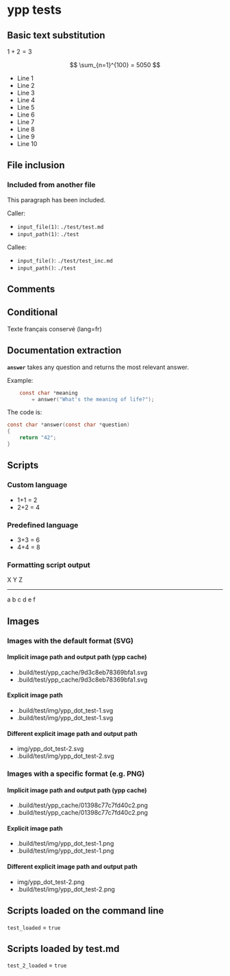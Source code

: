 # ypp tests

## Basic text substitution

$1 + 2 = 3$



$$ \sum_{n=1}^{100} = 5050 $$

- Line 1
- Line 2
- Line 3
- Line 4
- Line 5
- Line 6
- Line 7
- Line 8
- Line 9
- Line 10


## File inclusion

### Included from another file

This paragraph has been included.

Caller:

-   `input_file(1)`: `./test/test.md`
-   `input_path(1)`: `./test`

Callee:

-   `input_file()`: `./test/test_inc.md`
-   `input_path()`: `./test`


## Comments



## Conditional




Texte français conservé (lang=fr)

## Documentation extraction

**`answer`** takes any question and returns the most relevant answer.

Example:

``` c
    const char *meaning
        = answer("What's the meaning of life?");
```

The code is:

``` c
const char *answer(const char *question)
{
    return "42";
}
```


## Scripts

### Custom language

- 1+1 = 2
- 2+2 = 4

### Predefined language

- 3+3 = 6
- 4+4 = 8

### Formatting script output

  X   Y   Z
  --- --- ---
  a   b   c
  d   e   f


## Images



### Images with the default format (SVG)

#### Implicit image path and output path (ypp cache)

- .build/test/ypp_cache/9d3c8eb78369bfa1.svg
- .build/test/ypp_cache/9d3c8eb78369bfa1.svg


#### Explicit image path

- .build/test/img/ypp_dot_test-1.svg
- .build/test/img/ypp_dot_test-1.svg


#### Different explicit image path and output path

- img/ypp_dot_test-2.svg
- .build/test/img/ypp_dot_test-2.svg


### Images with a specific format (e.g. PNG)

#### Implicit image path and output path (ypp cache)

- .build/test/ypp_cache/01398c77c7fd40c2.png
- .build/test/ypp_cache/01398c77c7fd40c2.png


#### Explicit image path

- .build/test/img/ypp_dot_test-1.png
- .build/test/img/ypp_dot_test-1.png


#### Different explicit image path and output path

- img/ypp_dot_test-2.png
- .build/test/img/ypp_dot_test-2.png


## Scripts loaded on the command line

`test_loaded` = `true`

## Scripts loaded by test.md



`test_2_loaded` = `true`

